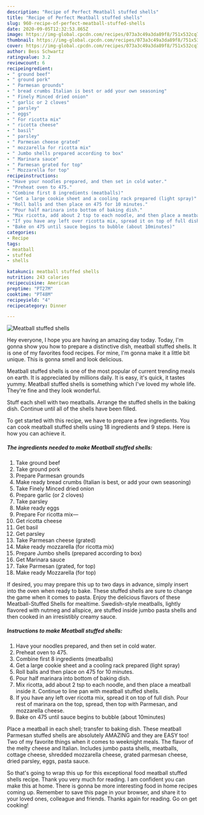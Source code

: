```yaml
---
description: "Recipe of Perfect Meatball stuffed shells"
title: "Recipe of Perfect Meatball stuffed shells"
slug: 960-recipe-of-perfect-meatball-stuffed-shells
date: 2020-09-05T12:32:53.865Z
image: https://img-global.cpcdn.com/recipes/073a3c49a3da89f8/751x532cq70/meatball-stuffed-shells-recipe-main-photo.jpg
thumbnail: https://img-global.cpcdn.com/recipes/073a3c49a3da89f8/751x532cq70/meatball-stuffed-shells-recipe-main-photo.jpg
cover: https://img-global.cpcdn.com/recipes/073a3c49a3da89f8/751x532cq70/meatball-stuffed-shells-recipe-main-photo.jpg
author: Bess Schwartz
ratingvalue: 3.2
reviewcount: 6
recipeingredient:
- " ground beef"
- " ground pork"
- " Parmesan grounds"
- " bread crumbs Italian is best or add your own seasoning"
- " Finely Minced dried onion"
- " garlic or 2 cloves"
- " parsley"
- " eggs"
- " For ricotta mix"
- " ricotta cheese"
- " basil"
- " parsley"
- " Parmesan cheese grated"
- " mozzarella for ricotta mix"
- " Jumbo shells prepared according to box"
- " Marinara sauce"
- " Parmesan grated for top"
- " Mozzarella for top"
recipeinstructions:
- "Have your noodles prepared, and then set in cold water."
- "Preheat oven to 475."
- "Combine first 8 ingredients (meatballs)"
- "Get a large cookie sheet and a cooling rack prepared (light spray)"
- "Roll balls and then place on 475 for 10 minutes."
- "Pour half marinara into bottom of baking dish."
- "Mix ricotta, add about 2 tsp to each noodle, and then place a meatball inside it. Continue to line pan with meatball stuffed shells."
- "If you have any left over ricotta mix, spread it on top of full dish. Pour rest of marinara on the top, spread, then top with Parmesan, and mozzarella cheese."
- "Bake on 475 until sauce begins to bubble (about 10minutes)"
categories:
- Recipe
tags:
- meatball
- stuffed
- shells

katakunci: meatball stuffed shells 
nutrition: 243 calories
recipecuisine: American
preptime: "PT27M"
cooktime: "PT48M"
recipeyield: "4"
recipecategory: Dinner

---
```



![Meatball stuffed shells](https://img-global.cpcdn.com/recipes/073a3c49a3da89f8/751x532cq70/meatball-stuffed-shells-recipe-main-photo.jpg)

Hey everyone, I hope you are having an amazing day today. Today, I'm gonna show you how to prepare a distinctive dish, meatball stuffed shells. It is one of my favorites food recipes. For mine, I'm gonna make it a little bit unique. This is gonna smell and look delicious.

Meatball stuffed shells is one of the most popular of current trending meals on earth. It is appreciated by millions daily. It is easy, it's quick, it tastes yummy. Meatball stuffed shells is something which I've loved my whole life. They're fine and they look wonderful.

Stuff each shell with two meatballs. Arrange the stuffed shells in the baking dish. Continue until all of the shells have been filled.


To get started with this recipe, we have to prepare a few ingredients. You can cook meatball stuffed shells using 18 ingredients and 9 steps. Here is how you can achieve it.

<!--inarticleads1-->

##### The ingredients needed to make Meatball stuffed shells:

1. Take  ground beef
1. Take  ground pork
1. Prepare  Parmesan grounds
1. Make ready  bread crumbs (Italian is best, or add your own seasoning)
1. Take  Finely Minced dried onion
1. Prepare  garlic (or 2 cloves)
1. Take  parsley
1. Make ready  eggs
1. Prepare  For ricotta mix—
1. Get  ricotta cheese
1. Get  basil
1. Get  parsley
1. Take  Parmesan cheese (grated)
1. Make ready  mozzarella (for ricotta mix)
1. Prepare  Jumbo shells (prepared according to box)
1. Get  Marinara sauce
1. Take  Parmesan (grated, for top)
1. Make ready  Mozzarella (for top)


If desired, you may prepare this up to two days in advance, simply insert into the oven when ready to bake. These stuffed shells are sure to change the game when it comes to pasta. Enjoy the delicious flavors of these Meatball-Stuffed Shells for mealtime. Swedish-style meatballs, lightly flavored with nutmeg and allspice, are stuffed inside jumbo pasta shells and then cooked in an irresistibly creamy sauce. 

<!--inarticleads2-->

##### Instructions to make Meatball stuffed shells:

1. Have your noodles prepared, and then set in cold water.
1. Preheat oven to 475.
1. Combine first 8 ingredients (meatballs)
1. Get a large cookie sheet and a cooling rack prepared (light spray)
1. Roll balls and then place on 475 for 10 minutes.
1. Pour half marinara into bottom of baking dish.
1. Mix ricotta, add about 2 tsp to each noodle, and then place a meatball inside it. Continue to line pan with meatball stuffed shells.
1. If you have any left over ricotta mix, spread it on top of full dish. Pour rest of marinara on the top, spread, then top with Parmesan, and mozzarella cheese.
1. Bake on 475 until sauce begins to bubble (about 10minutes)


Place a meatball in each shell; transfer to baking dish. These meatball Parmesan stuffed shells are absolutely AMAZING and they are EASY too! Two of my favorite things when it comes to weeknight meals. The flavor of the melty cheese and Italian. Includes jumbo pasta shells, meatballs, cottage cheese, shredded mozzarella cheese, grated parmesan cheese, dried parsley, eggs, pasta sauce. 

So that's going to wrap this up for this exceptional food meatball stuffed shells recipe. Thank you very much for reading. I am confident you can make this at home. There is gonna be more interesting food in home recipes coming up. Remember to save this page in your browser, and share it to your loved ones, colleague and friends. Thanks again for reading. Go on get cooking!
